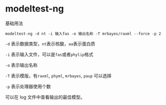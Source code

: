 # modeltest-ng

基础用法

```
modeltest-ng -d nt -i 输入fas -o 输出名称 -T mrbayes/raxml --force -p 2
```

`-d` 表示数据类型，`nt`表示核酸，`aa`表示蛋白质

`-i` 表示输入文件，可以是`fas`或者`phylip`格式

`-o` 表示输出名称

`-T` 表示模版，有`raxml`, `phyml`, `mrbayes`, `paup` 可以选择

`-p` 表示处理器使用个数

可以在 log 文件中查看输出的最佳模型。
